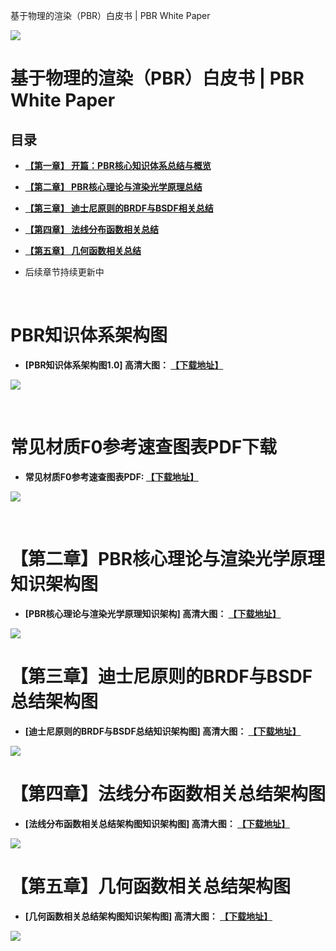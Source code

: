 基于物理的渲染（PBR）白皮书 | PBR White Paper

![](media/title.jpg)

# 基于物理的渲染（PBR）白皮书 | PBR White Paper
## 目录

- **[ 【第一章】 开篇：PBR核心知识体系总结与概览](https://github.com/QianMo/PBR-White-Paper/blob/master/content/part%201/README.md)**

- **[ 【第二章】 PBR核心理论与渲染光学原理总结](https://github.com/QianMo/PBR-White-Paper/blob/master/content/part%202/README.md)**

- **[ 【第三章】 迪士尼原则的BRDF与BSDF相关总结](https://github.com/QianMo/PBR-White-Paper/blob/master/content/part%203/README.md)**
- **[ 【第四章】 法线分布函数相关总结](https://github.com/QianMo/PBR-White-Paper/blob/master/content/part%204/README.md)**
- **[ 【第五章】 几何函数相关总结](https://github.com/QianMo/PBR-White-Paper/blob/master/content/part%205/README.md)**

- 后续章节持续更新中


<br>

# PBR知识体系架构图
- **[PBR知识体系架构图1.0] 高清大图：
[【下载地址】](https://github.com/QianMo/PBR-White-Paper/raw/master/media/PBR-White-Paper-Knowledge-Architecture-1.0.png)**


![](media/PBR-White-Paper-Knowledge-Architecture-1.0.png)


<br>



# 常见材质F0参考速查图表PDF下载

- **常见材质F0参考速查图表PDF: [【下载地址】](https://github.com/QianMo/PBR-White-Paper/raw/master/bonus/%5BPBR-White-Paper%5D%20PBR-Material-F0-Quick-Reference-Chart.pdf)**

![](bonus/PBR-Material-F0-Quick-Reference-Chart.png)

<br>

# 【第二章】PBR核心理论与渲染光学原理知识架构图
- **[PBR核心理论与渲染光学原理知识架构] 高清大图：
[【下载地址】](https://github.com/QianMo/PBR-White-Paper/raw/master/media/2-PBR-Core-Theory-and-Rendering-Principle-Knowledge-Architecture.png)**

![](media/2-PBR-Core-Theory-and-Rendering-Principle-Knowledge-Architecture.png)

# 【第三章】迪士尼原则的BRDF与BSDF总结架构图
- **[迪士尼原则的BRDF与BSDF总结知识架构图] 高清大图：
[【下载地址】](https://raw.githubusercontent.com/QianMo/PBR-White-Paper/master/media/3-PBR-Disney-Principled-BRDF-BSDF-Knowledge-Architecture.png)**

![](media/3-PBR-Disney-Principled-BRDF-BSDF-Knowledge-Architecture.png)


# 【第四章】法线分布函数相关总结架构图
- **[法线分布函数相关总结架构图知识架构图] 高清大图：
[【下载地址】](https://raw.githubusercontent.com/QianMo/PBR-White-Paper/master/media/4-PBR-The-NDF.png)**

![](media/4-PBR-The-NDF.png)

# 【第五章】几何函数相关总结架构图
- **[几何函数相关总结架构图知识架构图] 高清大图：
[【下载地址】](https://raw.githubusercontent.com/QianMo/PBR-White-Paper/master/media/5-PBR-The-Geometry-Function.png)**

![](media/5-PBR-The-Geometry-Function.png)

